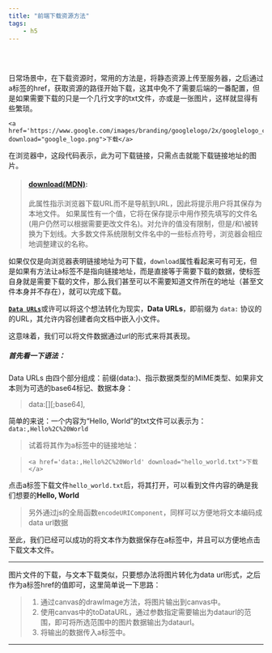 ```yaml
---
title: "前端下载资源方法"  
tags: 
	- h5
---
```


### &nbsp;
日常场景中，在下载资源时，常用的方法是，将静态资源上传至服务器，之后通过a标签的href，获取资源的路径开始下载，这其中免不了需要后端的一番配置，但是如果需要下载的只是一个几行文字的txt文件，亦或是一张图片，这样就显得有些繁琐。
<!-- more -->
```
<a href='https://www.google.com/images/branding/googlelogo/2x/googlelogo_color_272x92dp.png' download="google_logo.png">下载</a>
```
在浏览器中，这段代码表示，此为可下载链接，只需点击就能下载链接地址的图片。
>#### [download(MDN)](https://developer.mozilla.org/zh-CN/docs/Web/HTML/Element/a):
>此属性指示浏览器下载URL而不是导航到URL，因此将提示用户将其保存为本地文件。
>如果属性有一个值，它将在保存提示中用作预先填写的文件名 (用户仍然可以根据需要更改文件名)。对允许的值没有限制，但是/和\被转换为下划线。大多数文件系统限制文件名中的一些标点符号，浏览器会相应地调整建议的名称。

如果仅仅是向浏览器表明链接地址为可下载，`download`属性看起来可有可无，但是如果有方法让a标签不是指向链接地址，而是直接等于需要下载的数据，使标签自身就是需要下载的文件，那么我们甚至可以不需要知道文件所在的地址（甚至文件本身并不存在），就可以完成下载。

[__`Data URLs`__](https://developer.mozilla.org/zh-CN/docs/Web/HTTP/data_URIs)或许可以将这个想法转化为现实，**Data URLs**，即前缀为 `data:` 协议的的URL，其允许内容创建者向文档中嵌入小文件。

这意味着，我们可以将文件数据通过url的形式来将其表现。
##### 首先看一下语法：
Data URLs 由四个部分组成：前缀(data:)、指示数据类型的MIME类型、如果非文本则为可选的base64标记、数据本身：
>data:[<mediatype>]\[;base64\],<data>  

简单的来说：一个内容为“Hello,  World”的txt文件可以表示为：
​    `data:,Hello%2C%20World`

 >试着将其作为a标签中的链接地址：

  > `<a href='data:,Hello%2C%20World' download="hello_world.txt">下载</a>` 

点击a标签下载文件`hello_world.txt`后，将其打开，可以看到文件内容的确是我们想要的**Hello,  World**
>另外通过js的全局函数`encodeURIComponent`，同样可以方便地将文本编码成data url数据

至此，我们已经可以成功的将文本作为数据保存在a标签中，并且可以方便地点击下载文本文件。

---
图片文件的下载，与文本下载类似，只要想办法将图片转化为data url形式，之后作为a标签href的值即可，这里简单说一下思路：
>	1. 通过canvas的drawImage方法，将图片输出到canvas中。
>	2. 使用canvas中的toDataURL，通过参数指定需要输出为dataurl的范围，即可将所选范围中的图片数据输出为dataurl。
>	3. 将输出的数据传入a标签中。

---

